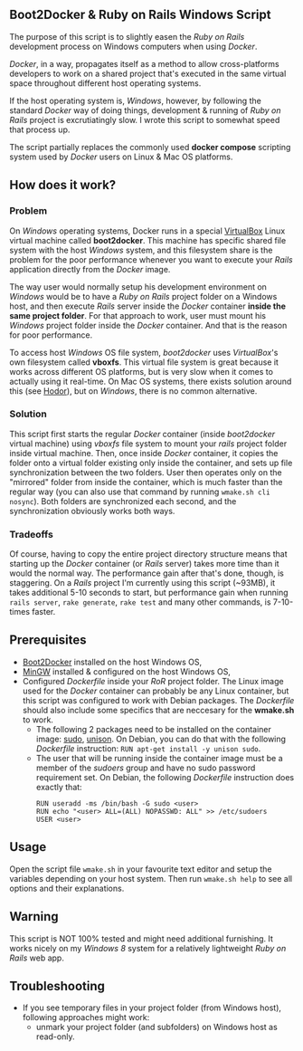 ## Boot2Docker & Ruby on Rails Windows Script

The purpose of this script is to slightly easen the _Ruby on Rails_ development process on Windows computers when using _Docker_.

_Docker_, in a way, propagates itself as a method to allow cross-platforms developers to work on a shared project that's executed in the same virtual space throughout different host operating systems. 

If the host operating system is, _Windows_, however, by following the standard _Docker_ way of doing things, development & running of _Ruby on Rails_ project is excrutiatingly slow. I wrote this script to somewhat speed that process up. 

The script partially replaces the commonly used **docker compose** scripting system used by _Docker_ users on Linux & Mac OS platforms.

## How does it work?

### Problem

On _Windows_ operating systems, Docker runs in a special [VirtualBox](virtualbox.org/) Linux virtual machine called **boot2docker**. This machine has specific shared file system with the host _Windows_ system, and this filesystem share is the problem for the poor performance whenever you want to execute your _Rails_ application directly from the _Docker_ image.

The way user would normally setup his development environment on _Windows_ would be to have a _Ruby on Rails_ project folder on a Windows host, and then execute _Rails_ server inside the _Docker_ container **inside the same project folder**. For that approach to work, user must mount his _Windows_ project folder inside the _Docker_ container. And that is the reason for poor performance.

To access host _Windows_ OS file system, _boot2docker_ uses _VirtualBox_'s own filesystem called **vboxfs**. This virtual file system is great because it works across different OS platforms, but is very slow when it comes to actually using it real-time. On Mac OS systems, there exists solution around this (see [Hodor](https://github.com/gansbrest/hodor)), but on _Windows_, there is no common alternative.

### Solution

This script first starts the regular _Docker_ container (inside _boot2docker_ virtual machine) using _vboxfs_ file system to mount your _rails_ project folder inside virtual machine. Then, once inside _Docker_ container, it copies the folder onto a virtual folder existing only inside the container, and sets up file synchronization between the two folders. User then operates only on the "mirrored" folder from inside the container, which is much faster than the regular way (you can also use that command by running `wmake.sh cli nosync`). Both folders are synchronized each second, and the synchronization obviously works both ways.

### Tradeoffs

Of course, having to copy the entire project directory structure means that starting up the _Docker_ container (or _Rails_ server) takes more time than it would the normal way. The performance gain after that's done, though, is staggering. On a _Rails_ project I'm currently using this script (~93MB), it takes additional 5-10 seconds to start, but performance gain when running `rails server`, `rake generate`, `rake test` and many other commands, is 7-10-times faster.

## Prerequisites

- [Boot2Docker](http://boot2docker.io/) installed on the host Windows OS,
- [MinGW](http://www.mingw.org/) installed & configured on the host Windows OS,
- Configured _Dockerfile_ inside your _RoR_ project folder. The Linux image used for the _Docker_ container can probably be any Linux container, but this script was configured to work with Debian packages. The _Dockerfile_ should also include some specifics that are neccesary for the **wmake.sh** to work.
	- The following 2 packages need to be installed on the container image: [sudo](http://www.sudo.ws/), [unison](http://www.cis.upenn.edu/~bcpierce/unison/). On Debian, you can do that with the following _Dockerfile_ instruction: `RUN apt-get install -y unison sudo`.
	- The user that will be running inside the container image must be a member of the _sudoers_ group and have no sudo password requirement set. On Debian, the following _Dockerfile_ instruction does exactly that:
		```
		RUN useradd -ms /bin/bash -G sudo <user>
		RUN echo "<user> ALL=(ALL) NOPASSWD: ALL" >> /etc/sudoers
		USER <user>
		```
## Usage

Open the script file `wmake.sh` in your favourite text editor and setup the variables depending on your host system. Then run `wmake.sh help` to see all options and their explanations.

## Warning
This script is NOT 100% tested and might need additional furnishing. It works nicely on my _Windows 8_ system for a relatively lightweight _Ruby on Rails_ web app.

## Troubleshooting

- If you see temporary files in your project folder (from Windows host), following approaches might work:
  - unmark your project folder (and subfolders) on Windows host as read-only. 
